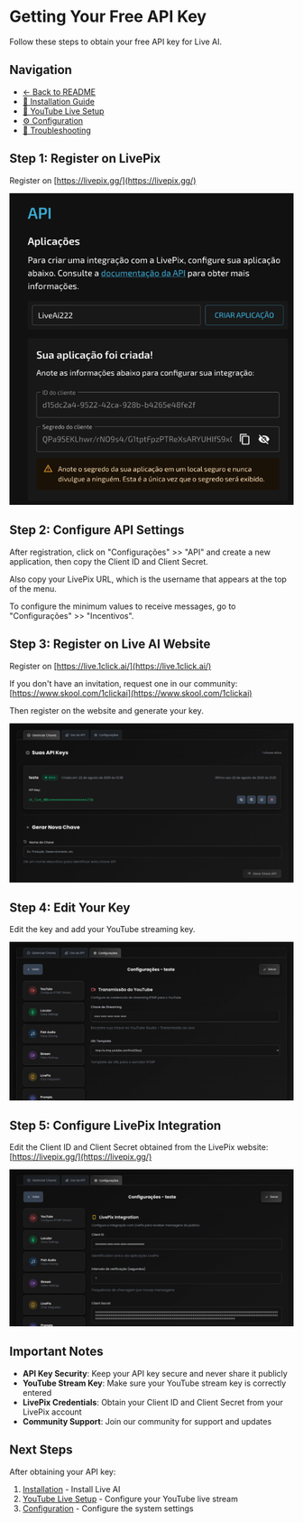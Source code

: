 # Getting Your Free API Key

Follow these steps to obtain your free API key for Live AI.

## Navigation

- [← Back to README](README.md)
- [📖 Installation Guide](INSTALLATION.md)
- [🎥 YouTube Live Setup](YOUTUBE_LIVE.md)
- [⚙️ Configuration](CONFIGURATION.md)
- [🔧 Troubleshooting](TROUBLESHOOTING.md)

## Step 1: Register on LivePix

Register on [https://livepix.gg/](https://livepix.gg/)

![Register on LivePix](images/livepix/1.png)

## Step 2: Configure API Settings

After registration, click on "Configurações" >> "API" and create a new application, then copy the Client ID and Client Secret.

Also copy your LivePix URL, which is the username that appears at the top of the menu.

To configure the minimum values to receive messages, go to "Configurações" >> "Incentivos".

## Step 3: Register on Live AI Website

Register on [https://live.1click.ai/](https://live.1click.ai/)

If you don't have an invitation, request one in our community: [https://www.skool.com/1clickai](https://www.skool.com/1clickai)

Then register on the website and generate your key.

![Register on Live AI](images/key/1.png)

## Step 4: Edit Your Key

Edit the key and add your YouTube streaming key.

![Edit API Key](images/key/2.png)

## Step 5: Configure LivePix Integration

Edit the Client ID and Client Secret obtained from the LivePix website: [https://livepix.gg/](https://livepix.gg/)

![Configure LivePix](images/key/3.png)

## Important Notes

- **API Key Security**: Keep your API key secure and never share it publicly
- **YouTube Stream Key**: Make sure your YouTube stream key is correctly entered
- **LivePix Credentials**: Obtain your Client ID and Client Secret from your LivePix account
- **Community Support**: Join our community for support and updates

## Next Steps

After obtaining your API key:

1. [Installation](INSTALLATION.md) - Install Live AI
2. [YouTube Live Setup](YOUTUBE_LIVE.md) - Configure your YouTube live stream
3. [Configuration](CONFIGURATION.md) - Configure the system settings
